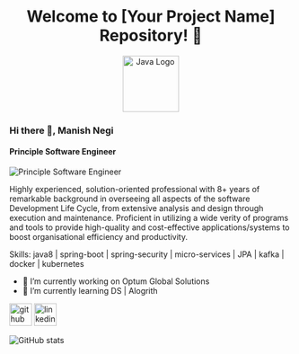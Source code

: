 <h1 align="center">Welcome to [Your Project Name] Repository! 👋</h1>

<p align="center">
  <img src="https://upload.wikimedia.org/wikipedia/en/3/30/Java_programming_language_logo.svg" alt="Java Logo" width="100" height="100">
</p>

### Hi there 👋, Manish Negi
#### Principle Software Engineer
![Principle Software Engineer](https://github.com/devgitmanish)

Highly experienced, solution-oriented professional with 8+ years of remarkable background in overseeing all aspects of the software Development Life Cycle, from extensive analysis and design through execution and maintenance. Proficient in utilizing a wide verity of programs and tools to provide high-quality and cost-effective applications/systems to boost organisational efficiency and productivity. 

Skills: java8 | spring-boot | spring-security | micro-services | JPA | kafka | docker | kubernetes

- 🔭 I’m currently working on Optum Global Solutions 
- 🌱 I’m currently learning DS | Alogrith 


[<img src='https://cdn.jsdelivr.net/npm/simple-icons@3.0.1/icons/github.svg' alt='github' height='40'>](https://github.com/devgitmanish)  [<img src='https://cdn.jsdelivr.net/npm/simple-icons@3.0.1/icons/linkedin.svg' alt='linkedin' height='40'>](https://www.linkedin.com/in/linkedin.com/in/dev-manishnegi/)  

![GitHub stats](https://github-readme-stats.vercel.app/api?username=devgitmanish&show_icons=true)  



